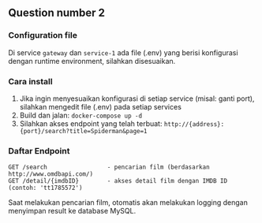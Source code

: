 ## Question number 2

### Configuration file
Di service `gateway` dan `service-1` ada file (.env) yang berisi konfigurasi dengan runtime environment,
silahkan disesuaikan.

### Cara install
1. Jika ingin menyesuaikan konfigurasi di setiap service (misal: ganti port), silahkan mengedit file (.env) pada setiap services
2. Build dan jalan: `docker-compose up -d`
3. Silahkan akses endpoint yang telah terbuat: `http://{address}:{port}/search?title=Spiderman&page=1`

### Daftar Endpoint
```
GET /search                 - pencarian film (berdasarkan http://www.omdbapi.com/)
GET /detail/{imdbID}        - akses detail film dengan IMDB ID (contoh: 'tt1785572')
```
Saat melakukan pencarian film, otomatis akan melakukan logging dengan menyimpan result ke database MySQL.